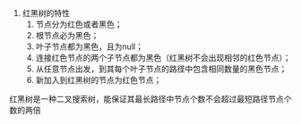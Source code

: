 1. 红黑树的特性
   1. 节点分为红色或者黑色；
   2. 根节点必为黑色；
   3. 叶子节点都为黑色，且为null；
   4. 连接红色节点的两个子节点都为黑色（红黑树不会出现相邻的红色节点）；
   5. 从任意节点出发，到其每个叶子节点的路径中包含相同数量的黑色节点；
   6. 新加入到红黑树的节点为红色节点；


红黑树是一种二叉搜索树，能保证其最长路径中节点个数不会超过最短路径节点个数的两倍
